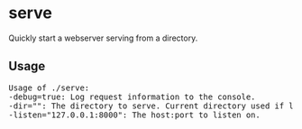 serve
=====

Quickly start a webserver serving from a directory.

## Usage
<pre>
Usage of ./serve:
-debug=true: Log request information to the console.
-dir="": The directory to serve. Current directory used if left empty.
-listen="127.0.0.1:8000": The host:port to listen on.
</pre>
